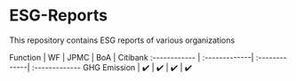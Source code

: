 # ESG-Reports

This repository contains ESG reports of various organizations

Function | WF | JPMC | BoA | Citibank
:------------ | :-------------| :-------------| :-------------
GHG Emission | :heavy_check_mark: | :heavy_check_mark:  | :heavy_check_mark: | :heavy_check_mark: 
